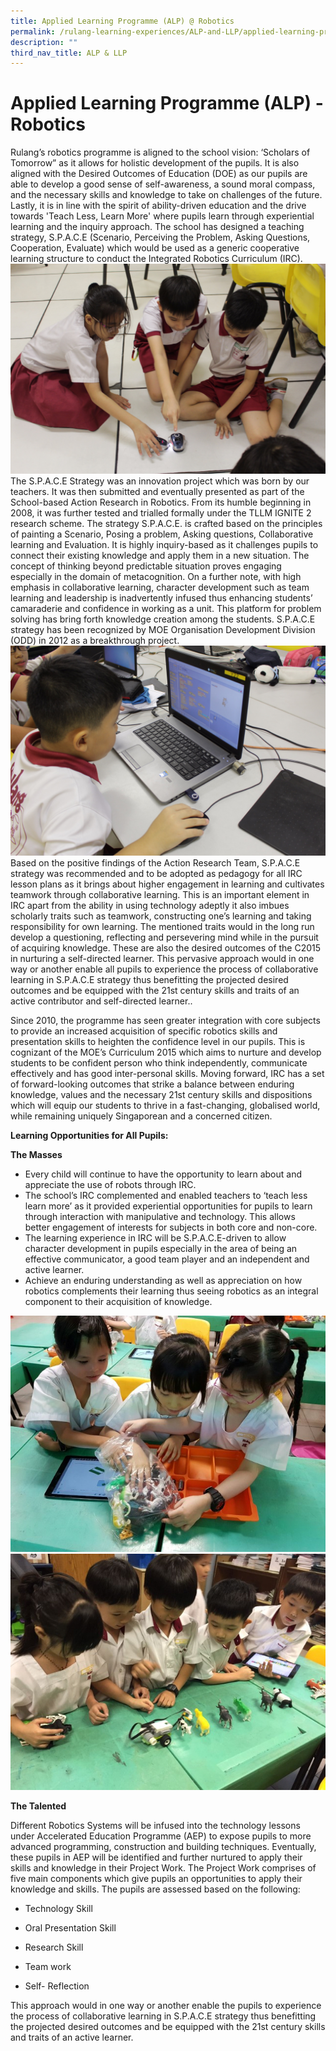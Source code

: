 ```yaml
---
title: Applied Learning Programme (ALP) @ Robotics
permalink: /rulang-learning-experiences/ALP-and-LLP/applied-learning-programme-alp-robotics
description: ""
third_nav_title: ALP & LLP
---
```

# Applied Learning Programme (ALP) - Robotics


Rulang’s robotics programme is aligned to the school vision: ‘Scholars of Tomorrow” as it allows for holistic development of the pupils. It is also aligned with the Desired Outcomes of Education (DOE) as our pupils are able to develop a good sense of self-awareness, a sound moral compass, and the necessary skills and knowledge to take on challenges of the future. Lastly, it is in line with the spirit of ability-driven education and the drive towards 'Teach Less, Learn More' where pupils learn through experiential learning and the inquiry approach. The school has designed a teaching strategy, S.P.A.C.E (Scenario, Perceiving the Problem, Asking Questions, Cooperation, Evaluate) which would be used as a generic cooperative learning structure to conduct the Integrated Robotics Curriculum (IRC).
![](/images/ALP1.jpg)
The S.P.A.C.E Strategy was an innovation project which was born by our teachers. It was then submitted and eventually presented as part of the School-based Action Research in Robotics. From its humble beginning in 2008, it was further tested and trialled formally under the TLLM IGNITE 2 research scheme. The strategy S.P.A.C.E. is crafted based on the principles of painting a Scenario, Posing a problem, Asking questions, Collaborative learning and Evaluation. It is highly inquiry-based as it challenges pupils to connect their existing knowledge and apply them in a new situation. The concept of thinking beyond predictable situation proves engaging especially in the domain of metacognition. On a further note, with high emphasis in collaborative learning, character development such as team learning and leadership is inadvertently infused thus enhancing students’ camaraderie and confidence in working as a unit. This platform for problem solving has bring forth knowledge creation among the students. S.P.A.C.E strategy has been recognized by MOE Organisation Development Division (ODD) in 2012 as a breakthrough project.
![](/images/ALP2.jpg)
Based on the positive findings of the Action Research Team, S.P.A.C.E strategy was recommended and to be adopted as pedagogy for all IRC lesson plans as it brings about higher engagement in learning and cultivates teamwork through collaborative learning. This is an important element in IRC apart from the ability in using technology adeptly it also imbues scholarly traits such as teamwork, constructing one’s learning and taking responsibility for own learning. The mentioned traits would in the long run develop a questioning, reflecting and persevering mind while in the pursuit of acquiring knowledge. These are also the desired outcomes of the C2015 in nurturing a self-directed learner. This pervasive approach would in one way or another enable all pupils to experience the process of collaborative learning in S.P.A.C.E strategy thus benefitting the projected desired outcomes and be equipped with the 21st century skills and traits of an active contributor and self-directed learner..  
  
Since 2010, the programme has seen greater integration with core subjects to provide an increased acquisition of specific robotics skills and presentation skills to heighten the confidence level in our pupils. This is cognizant of the MOE’s Curriculum 2015 which aims to nurture and develop students to be confident person who think independently, communicate effectively and has good inter-personal skills. Moving forward, IRC has a set of forward-looking outcomes that strike a balance between enduring knowledge, values and the necessary 21st century skills and dispositions which will equip our students to thrive in a fast-changing, globalised world, while remaining uniquely Singaporean and a concerned citizen.

**Learning Opportunities for All Pupils:** 

**The Masses**
*   Every child will continue to have the opportunity to learn about and appreciate the use of robots through IRC.
*   The school’s IRC complemented and enabled teachers to ‘teach less learn more’ as it provided experiential opportunities for pupils to learn through interaction with manipulative and technology. This allows better engagement of interests for subjects in both core and non-core.
*   The learning experience in IRC will be S.P.A.C.E-driven to allow character development in pupils especially in the area of being an effective communicator, a good team player and an independent and active learner.
*   Achieve an enduring understanding as well as appreciation on how robotics complements their learning thus seeing robotics as an integral component to their acquisition of knowledge.

![](/images/ALP3.jpg)
![](/images/ALP4.jpg)

**The Talented**

Different Robotics Systems will be infused into the technology lessons under Accelerated Education Programme (AEP) to expose pupils to more advanced programming, construction and building techniques. Eventually, these pupils in AEP will be identified and further nurtured to apply their skills and knowledge in their Project Work. The Project Work comprises of five main components which give pupils an opportunities to apply their knowledge and skills. The pupils are assessed based on the following:  

*   Technology Skill  
    
*   Oral Presentation Skill  
    
*   Research Skill  
    
*   Team work  
    
*   Self- Reflection


This approach would in one way or another enable the pupils to experience the process of collaborative learning in S.P.A.C.E strategy thus benefitting the projected desired outcomes and be equipped with the 21st century skills and traits of an active learner.
